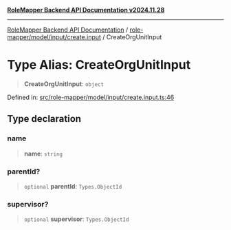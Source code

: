 [**RoleMapper Backend API Documentation v2024.11.28**](../../../../../README.md)

***

[RoleMapper Backend API Documentation](../../../../../modules.md) / [role-mapper/model/input/create.input](../README.md) / CreateOrgUnitInput

# Type Alias: CreateOrgUnitInput

> **CreateOrgUnitInput**: `object`

Defined in: [src/role-mapper/model/input/create.input.ts:46](https://github.com/FlowCraft-AG/RoleMapper/blob/5b9ee56819f4990f54c16dcad37384ac73c1551c/backend/src/role-mapper/model/input/create.input.ts#L46)

## Type declaration

### name

> **name**: `string`

### parentId?

> `optional` **parentId**: `Types.ObjectId`

### supervisor?

> `optional` **supervisor**: `Types.ObjectId`
